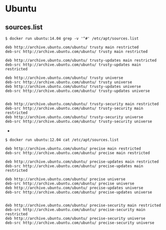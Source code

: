 # Ubuntu

## sources.list

    $ docker run ubuntu:14.04 grep -v '^#' /etc/apt/sources.list

    deb http://archive.ubuntu.com/ubuntu/ trusty main restricted
    deb-src http://archive.ubuntu.com/ubuntu/ trusty main restricted

    deb http://archive.ubuntu.com/ubuntu/ trusty-updates main restricted
    deb-src http://archive.ubuntu.com/ubuntu/ trusty-updates main restricted

    deb http://archive.ubuntu.com/ubuntu/ trusty universe
    deb-src http://archive.ubuntu.com/ubuntu/ trusty universe
    deb http://archive.ubuntu.com/ubuntu/ trusty-updates universe
    deb-src http://archive.ubuntu.com/ubuntu/ trusty-updates universe


    deb http://archive.ubuntu.com/ubuntu/ trusty-security main restricted
    deb-src http://archive.ubuntu.com/ubuntu/ trusty-security main restricted
    deb http://archive.ubuntu.com/ubuntu/ trusty-security universe
    deb-src http://archive.ubuntu.com/ubuntu/ trusty-security universe

-

    $ docker run ubuntu:12.04 cat /etc/apt/sources.list

    deb http://archive.ubuntu.com/ubuntu/ precise main restricted
    deb-src http://archive.ubuntu.com/ubuntu/ precise main restricted

    deb http://archive.ubuntu.com/ubuntu/ precise-updates main restricted
    deb-src http://archive.ubuntu.com/ubuntu/ precise-updates main restricted

    deb http://archive.ubuntu.com/ubuntu/ precise universe
    deb-src http://archive.ubuntu.com/ubuntu/ precise universe
    deb http://archive.ubuntu.com/ubuntu/ precise-updates universe
    deb-src http://archive.ubuntu.com/ubuntu/ precise-updates universe


    deb http://archive.ubuntu.com/ubuntu/ precise-security main restricted
    deb-src http://archive.ubuntu.com/ubuntu/ precise-security main restricted
    deb http://archive.ubuntu.com/ubuntu/ precise-security universe
    deb-src http://archive.ubuntu.com/ubuntu/ precise-security universe
